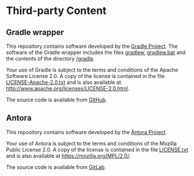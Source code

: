 # Third-party Content
## Gradle wrapper
This repository contains software developed by the [Gradle Project](https://gradle.org/).
The software of the Gradle wrapper includes the files [gradlew](/gradlew), [gradlew.bat](/gradlew.bat) and the contents of the directory [/gradle](/gradle).

Your use of Gradle is subject to the terms and conditions of the Apache Software License 2.0. A copy of the license is contained in the file [LICENSE-Apache-2.0.txt](/legal/LICENSE-Apache-2.0.txt) and is also available at http://www.apache.org/licenses/LICENSE-2.0.html.

The source code is available from [GitHub](https://github.com/gradle/gradle).

## Antora
This repository contains software developed by the [Antora Project](https://antora.org/).

Your use of Antora is subject to the terms and conditions of the Mozilla Public License 2.0. A copy of the license is contained in the file [LICENSE.txt](/LICENSE.txt) and is also available at https://mozilla.org/MPL/2.0/.

The source code is available from [GitLab](https://gitlab.com/antora).